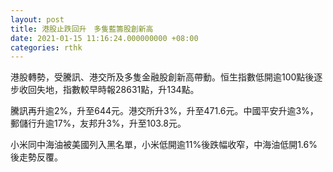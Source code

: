 ```yaml
---
layout: post
title: 港股止跌回升　多隻藍籌股創新高
date: 2021-01-15 11:16:24.000000000 +08:00
categories: rthk
---
```


港股轉勢，受騰訊、港交所及多隻金融股創新高帶動。恒生指數低開逾100點後逐步收回失地，指數較早時報28631點，升134點。

騰訊再升逾2%，升至644元。港交所升3%，升至471.6元。中國平安升逾3%，郵儲行升逾17%，友邦升3%，升至103.8元。

小米同中海油被美國列入黑名單，小米低開逾11%後跌幅收窄，中海油低開1.6%後走勢反覆。
